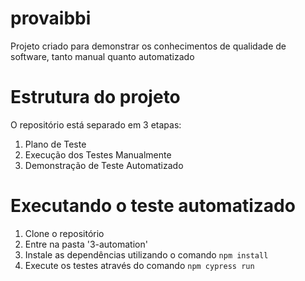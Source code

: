 # provaibbi

Projeto criado para demonstrar os conhecimentos de qualidade de software, tanto manual quanto automatizado

# Estrutura do projeto

O repositório está separado em 3 etapas:

1. Plano de Teste 
2. Execução dos Testes Manualmente
3. Demonstração de Teste Automatizado

# Executando o teste automatizado

1. Clone o repositório
2. Entre na pasta '3-automation'
3. Instale as dependências utilizando o comando `npm install`
4. Execute os testes através do comando `npm cypress run`
